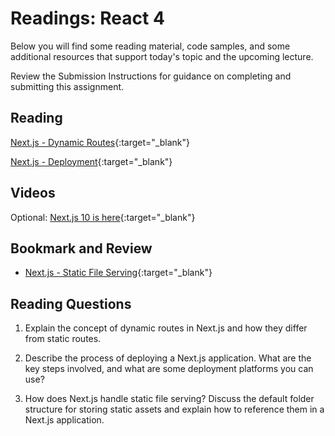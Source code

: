 # Readings: React 4

Below you will find some reading material, code samples, and some additional resources that support today's topic and the upcoming lecture.

Review the Submission Instructions for guidance on completing and submitting this assignment.

## Reading

[Next.js - Dynamic Routes](https://nextjs.org/learn/basics/dynamic-routes){:target="_blank"}

<!-- Mix it up! Create the questions with pointed answers, fill in the blank, or opinion/open ended -->

[Next.js - Deployment](https://nextjs.org/learn/basics/deploying-nextjs-app){:target="_blank"}

<!-- Mix it up! Create the questions with pointed answers, fill in the blank, or opinion/open ended -->

## Videos

Optional: [Next.js 10 is here](https://www.youtube.com/watch?v=JWCS5IdECVI){:target="_blank"}

<!-- Mix it up! Create the questions with pointed answers, fill in the blank, or opinion/open ended -->

## Bookmark and Review

- [Next.js - Static File Serving](https://nextjs.org/docs/basic-features/static-file-serving){:target="_blank"}

## Reading Questions
<!-- Written with help from ChatGPT -->

1. Explain the concept of dynamic routes in Next.js and how they differ from static routes.

2. Describe the process of deploying a Next.js application. What are the key steps involved, and what are some deployment platforms you can use?

3. How does Next.js handle static file serving? Discuss the default folder structure for storing static assets and explain how to reference them in a Next.js application.
